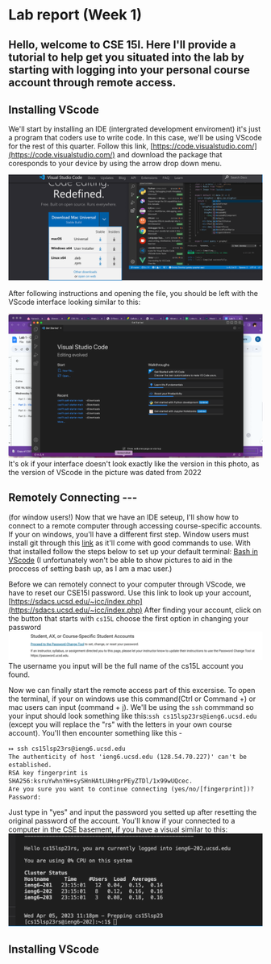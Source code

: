 # Lab report (Week 1)

Hello, welcome to CSE 15l. Here I'll provide a tutorial to help get you situated into the lab by starting with logging into your personal course account through remote access.
---
## Installing VScode
We'll start by installing an IDE (intergrated development enviroment) it's just a program that coders use to write code. In this case, we'll be using VScode for the rest of this quarter. Follow this link, [https://code.visualstudio.com/](https://code.visualstudio.com/) and download the package that coresponds to your device by using the arrow drop down menu.

![Image](Image1.png)

After following instructions and opening the file, you should be left with the VScode interface looking similar to this:

![Image](image8.png)
It's ok if your interface doesn't look exactly like the version in this photo, as the version of VScode in the picture was dated from 2022

## Remotely Connecting ---
(for window users!)
Now that we have an IDE seteup, I'll show how to connect to a remote computer through accessing course-specific accounts. If your on windows, you'll have a different first step. Window users must install git through this [link](https://gitforwindows.org/) as it'll come with good commands to use. With that installed follow the steps below to set up your default terminal: [Bash in VScode](https://stackoverflow.com/questions/42606837/how-do-i-use-bash-on-windows-from-the-visual-studio-code-integrated-terminal/50527994#50527994) (I unfortunately won't be able to show pictures to aid in the proccess of setting bash up, as I am a mac user.) 

Before we can remotely connect to your computer through VScode, we have to reset our CSE15l password. Use this link to look up your account, [https://sdacs.ucsd.edu/~icc/index.php](https://sdacs.ucsd.edu/~icc/index.php) After finding your account, click on the button that starts with `cs15L`
choose the first option in changing your password
![Image](image4.png)
The username you input will be the full name of the cs15L account you found.

Now we can finally start the remote access part of this excersise. To open the terminal, if your on windows use this command(Ctrl or Command +) or mac users can input (command + j). We'll be using the `ssh` commmand so your input should look something like this:`ssh cs15lsp23rs@ieng6.ucsd.edu` (except you will replace the "rs" with the letters in your own course account). You'll then encounter something like this - 
```
⤇ ssh cs15lsp23rs@ieng6.ucsd.edu
The authenticity of host 'ieng6.ucsd.edu (128.54.70.227)' can't be established.
RSA key fingerprint is SHA256:ksruYwhnYH+sySHnHAtLUHngrPEyZTDl/1x99wUQcec.
Are you sure you want to continue connecting (yes/no/[fingerprint])?
Password: 
``` 

Just type in "yes" and input the password you setted up after resetting the original password of the account. You'll know if your connected to a computer in the CSE basement, if you have a visual similar to this:
![Image](image3.png)

## Installing VScode
